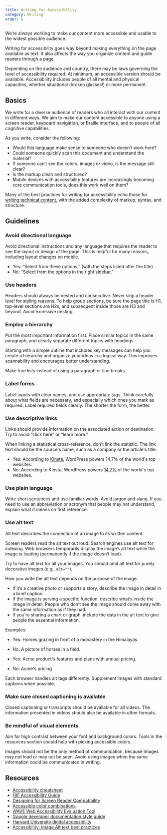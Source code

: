 ```yaml
---
title: Writing for Accessibility
category: Writing
order: 6
---
```


We’re always working to make our content more accessible and usable to the widest possible audience. 

Writing for accessibility goes way beyond making everything on the page available as text. It also affects the way you organize content and guide readers through a page. 

Depending on the audience and country, there may be laws governing the level of accessibility required. At minimum, an accessible version should be available. Accessibility includes people of all mental and physical capacities, whether situational (broken glasses!) or more permanent.

## Basics

We write for a diverse audience of readers who all interact with our content in different ways. We aim to make our content accessible to anyone using a screen reader, keyboard navigation, or Braille interface, and to people of all cognitive capabilities.

As you write, consider the following:

- Would this language make sense to someone who doesn’t work here?
- Could someone quickly scan this document and understand the material?
- If someone can’t see the colors, images or video, is the message still clear?
- Is the markup clean and structured?
- Mobile devices with accessibility features are increasingly becoming core communication tools, does this work well on them?

Many of the best practices for writing for accessibility echo those for [writing technical content](/content-writing/08-writing-technical-content.html), with the added complexity of markup, syntax, and structure.

## Guidelines

### Avoid directional language

Avoid directional instructions and any language that requires the reader to see the layout or design of the page. This is helpful for many reasons, including layout changes on mobile.

- Yes: “Select from these options,” (with the steps listed after the title)
- No: “Select from the options in the right sidebar.”

### Use headers

Headers should always be nested and consecutive. Never skip a header level for styling reasons. To help group sections, be sure the page title is H1, top-level sections are H2s, and subsequent inside those are H3 and beyond. Avoid excessive nesting.

### Employ a hierarchy

Put the most important information first. Place similar topics in the same paragraph, and clearly separate different topics with headings.

Starting with a simple outline that includes key messages can help you create a hierarchy and organize your ideas in a logical way. This improves scannability and encourages better understanding.

Make true lists instead of using a paragraph or line breaks.

### Label forms

Label inputs with clear names, and use appropriate tags. Think carefully about what fields are necessary, and especially which ones you mark as required. Label required fields clearly. The shorter the form, the better.

<a id="links"></a>

### Use descriptive links

Links should provide information on the associated action or destination. Try to avoid “click here” or “learn more.”

When linking a statistical cross-reference, don't link the statistic. The link text should be the source's name, such as a company or the article's title.

- Yes: According to [Kinsta](https://kinsta.com/blog/wordpress-statistics), WordPress powers 14.7% of the world's top websites.
- No: According to Kinsta, WordPress powers [14.7%](https://kinsta.com/blog/wordpress-statistics) of the world's top websites.

### Use plain language

Write short sentences and use familiar words. Avoid jargon and slang. If you need to use an abbreviation or acronym that people may not understand, explain what it means on first reference.

### Use alt text

Alt text describes the connection of an image to its written content.

Screen readers read the alt text out loud. Search engines use alt text for indexing. Web browsers temporarily display the image’s alt text while the image is loading (permanently if the image doesn’t load).

Try to have alt text for all your images. You should omit alt text for purely decorative images (e.g., `alt=""`).

How you write the alt text depends on the purpose of the image:

- If it’s a creative photo or supports a story, describe the image in detail in a brief caption.
- If the image is serving a specific function, describe what’s inside the image in detail. People who don’t see the image should come away with the same information as if they had.
- If you're sharing a chart or graph, include the data in the alt text to give people the essential information.

Examples: 

- Yes: Horses grazing in front of a monastery in the Himalayas.
- No: A picture of horses in a field.

- Yes: Acme product's features and plans with annual pricing.
- No: Acme's pricing

Each browser handles alt tags differently. Supplement images with standard captions when possible.

### Make sure closed captioning is available

Closed captioning or transcripts should be available for all videos. The information presented in videos should also be available in other formats.

### Be mindful of visual elements

Aim for high contrast between your font and background colors. Tools in the resources section should help with picking accessible colors.

Images should not be the only method of communication, because images may not load or may not be seen. Avoid using images when the same information could be communicated in writing.

## Resources

- [Accessibility cheatsheet](http://bitsofco.de/2015/the-accessibility-cheatsheet/)
- [18F Accessibility Guide](https://pages.18f.gov/accessibility/)
- [Designing for Screen Reader Compatibility](http://webaim.org/techniques/screenreader/)
- [Accessible color combinations](http://colorsafe.co/)
- [WAVE Web Accessibility Evaluation Tool](http://wave.webaim.org/)
- [Google developer documentation style guide](https://developers.google.com/style/images#alt-text)
- [Harvard University digital accessibility](https://accessibility.huit.harvard.edu/describe-content-images)
- [Accessibility: Image Alt text best practices](https://support.siteimprove.com/hc/en-gb/articles/115000013031-Accessibility-Image-Alt-text-best-practices)
